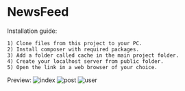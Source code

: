 # NewsFeed
 
Installation guide:

    1) Clone files from this project to your PC.
    2) Install composer with required packages.
    3) Add a folder called cache in the main project folder.
    4) Create your localhost server from public folder.
    5) Open the link in a web browser of your choice.

Preview:
![index](https://github.com/rncs92/NewsFeed/assets/123461096/0dd38e2a-5a5a-4397-b476-91aff73f2093)
![post](https://github.com/rncs92/NewsFeed/assets/123461096/e7c0c501-62a2-4561-9626-aa2215a98cc8)
![user](https://github.com/rncs92/NewsFeed/assets/123461096/b46eafdf-6e58-4659-b4aa-2777de5cf50f)
